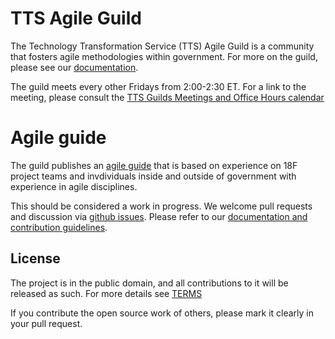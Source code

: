 # TTS Agile Guild 
The Technology Transformation Service (TTS) Agile Guild is a community that fosters agile methodologies within government. For more on the guild, please see our [documentation](https://github.com/18F/agile/blob/18f-pages/guild/guild-readme.md).

The guild meets every other Fridays from 2:00-2:30 ET.  For a link to the meeting, please consult the [TTS Guilds Meetings and Office Hours calendar](https://calendar.google.com/calendar/embed?src=gsa.gov_o1aqcv28k1f0nmca5bkch8los4%40group.calendar.google.com&ctz=America%2FChicago)

# Agile guide
The guild publishes an [agile guide](https://agile.18f.gov) that is based on  experience on 18F project teams and invdividuals inside and outside of government with experience in agile disciplines.  

This should be considered a work in progress.  We welcome pull requests and discussion via [github issues](https://github.com/18F/agile/issues). Please refer to our [documentation and contribution guidelines](https://github.com/18F/agile/blob/18f-pages/CONTRIBUTING.md).

## License

The project is in the public domain, and all contributions to it will be released as such. For more details see [TERMS](TERMS.md)

If you contribute the open source work of others, please mark it clearly in your pull request.
